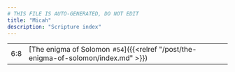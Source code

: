 ```yaml
---
# THIS FILE IS AUTO-GENERATED, DO NOT EDIT
title: "Micah"
description: "Scripture index"
---
```


|  |  |
| --- | --- |
| 6:8 | [The enigma of Solomon<span style="font-size:smaller; padding-left:0.5em;">#54</span>]({{<relref "/post/the-enigma-of-solomon/index.md" >}}) |
